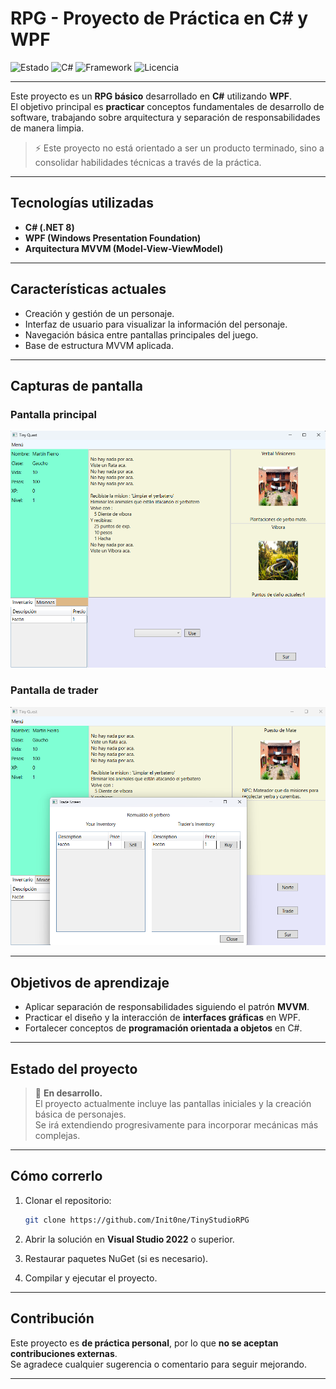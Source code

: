 # RPG - Proyecto de Práctica en C# y WPF

![Estado](https://img.shields.io/badge/estado-en%20desarrollo-yellow)
![C#](https://img.shields.io/badge/lenguaje-C%23-blue)
![Framework](https://img.shields.io/badge/framework-WPF-purple)
![Licencia](https://img.shields.io/badge/licencia-MIT-green)

---

Este proyecto es un **RPG básico** desarrollado en **C#** utilizando **WPF**.  
El objetivo principal es **practicar** conceptos fundamentales de desarrollo de software, trabajando sobre arquitectura y separación de responsabilidades de manera limpia.

> ⚡ Este proyecto no está orientado a ser un producto terminado, sino a consolidar habilidades técnicas a través de la práctica.

---

## Tecnologías utilizadas

- **C# (.NET 8)**
- **WPF (Windows Presentation Foundation)**
- **Arquitectura MVVM (Model-View-ViewModel)**

---

## Características actuales

- Creación y gestión de un personaje.
- Interfaz de usuario para visualizar la información del personaje.
- Navegación básica entre pantallas principales del juego.
- Base de estructura MVVM aplicada.

---

## Capturas de pantalla

### Pantalla principal
![Pantalla principal](TinyStudioRPG/Engine/Images/Screenshots/Ventana_Principal.png)

### Pantalla de trader
![Pantalla del trader](TinyStudioRPG/Engine/Images/Screenshots/Ventana_Trader.png)

---

## Objetivos de aprendizaje

- Aplicar separación de responsabilidades siguiendo el patrón **MVVM**.
- Practicar el diseño y la interacción de **interfaces gráficas** en WPF.
- Fortalecer conceptos de **programación orientada a objetos** en C#.

---

## Estado del proyecto

> 🚧 **En desarrollo.**  
> El proyecto actualmente incluye las pantallas iniciales y la creación básica de personajes.  
> Se irá extendiendo progresivamente para incorporar mecánicas más complejas.

---

## Cómo correrlo

1. Clonar el repositorio:
   ```bash
   git clone https://github.com/Init0ne/TinyStudioRPG
   ```

2. Abrir la solución en **Visual Studio 2022** o superior.

3. Restaurar paquetes NuGet (si es necesario).

4. Compilar y ejecutar el proyecto.

---

## Contribución

Este proyecto es **de práctica personal**, por lo que **no se aceptan contribuciones externas**.  
Se agradece cualquier sugerencia o comentario para seguir mejorando.

---
